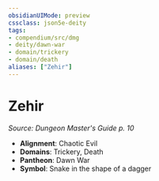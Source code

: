 ```yaml
---
obsidianUIMode: preview
cssclass: json5e-deity
tags:
- compendium/src/dmg
- deity/dawn-war
- domain/trickery
- domain/death
aliases: ["Zehir"]
---
```

# Zehir
*Source: Dungeon Master's Guide p. 10* 

- **Alignment**: Chaotic Evil
- **Domains**: Trickery, Death
- **Pantheon**: Dawn War
- **Symbol**: Snake in the shape of a dagger